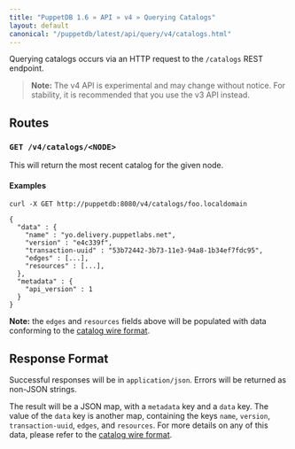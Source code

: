 ```yaml
---
title: "PuppetDB 1.6 » API » v4 » Querying Catalogs"
layout: default
canonical: "/puppetdb/latest/api/query/v4/catalogs.html"
---
```


[curl]: ../curl.html#using-curl-from-localhost-non-sslhttp
[catalog]: ../../wire_format/catalog_format.html

Querying catalogs occurs via an HTTP request to the
`/catalogs` REST endpoint.

> **Note:** The v4 API is experimental and may change without notice. For stability, it is recommended that you use the v3 API instead.

## Routes

### `GET /v4/catalogs/<NODE>`

This will return the most recent catalog for the given node.

#### Examples

    curl -X GET http://puppetdb:8080/v4/catalogs/foo.localdomain

    {
      "data" : {
        "name" : "yo.delivery.puppetlabs.net",
        "version" : "e4c339f",
        "transaction-uuid" : "53b72442-3b73-11e3-94a8-1b34ef7fdc95",
        "edges" : [...],
        "resources" : [...],
      },
      "metadata" : {
        "api_version" : 1
      }
    }

**Note:** the `edges` and `resources` fields above will be populated with data
conforming to the [catalog wire format][catalog].

## Response Format

Successful responses will be in `application/json`. Errors will be returned as
non-JSON strings.

The result will be a JSON map, with a `metadata` key and a `data` key.  The value
of the `data` key is another map, containing the keys `name`, `version`,
`transaction-uuid`, `edges`, and `resources`.  For more details on any of this
data, please refer to the [catalog wire format][catalog].
